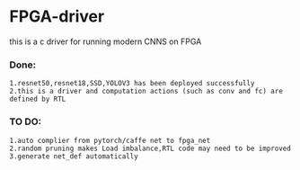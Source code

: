 # FPGA-driver
this is a c driver for running modern CNNS on FPGA

### Done:
```
1.resnet50,resnet18,SSD,YOLOV3 has been deployed successfully
2.this is a driver and computation actions (such as conv and fc) are defined by RTL 
```

### TO DO:

```
1.auto complier from pytorch/caffe net to fpga_net
2.random pruning makes Load imbalance,RTL code may need to be improved
3.generate net_def automatically
```
